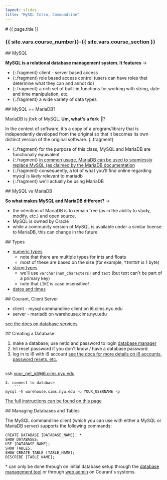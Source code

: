 ```yaml
---
layout: slides
title: "MySQL Intro, Commandline"
---
```


<section markdown="block" class="intro-slide">
# {{ page.title }}

### {{ site.vars.course_number}}-{{ site.vars.course_section }}

<p><small></small></p>
</section>

<section markdown="block">
## MySQL

__MySQL is a relational database management system. It features__ &rarr;

* {:.fragment} client - server based access
* {:.fragment} role based access control (users can have roles that determine what they can and annot do)
* {:.fragment} a rich set of built-in functions for working with string, date and time manipulation, etc.
* {:.fragment} a wide variety of data types

</section>
<section markdown="block">
## MySQL == MariaDB?


MariaDB is _fork_ of MySQL. __Um, what's a fork__ 🍴?

In the context of software, it's a copy of a program/library that is independently developed from the original so that it becomes its own distinct version of the original software.
{:.fragment}

* {:.fragment} for the purpose of this class, MySQL and MariaDB are functionally equivalent 
* {:.fragment} [in common usage, MariaDB can be used to seamlessly replace MySQL (as claimed by the MariaDB documentation](https://mariadb.com/kb/en/mariadb-vs-mysql-compatibility/)
* {:.fragment} consequently, a lot of what you'll find online regarding mysql is _likely_ relevant to mariadb
* {:.fragment} we'll <span class="hl">actually be using MariaDB</span>

</section>

<section markdown="block">
## MySQL vs MariaDB

__So what makes MySQL and MariaDB different?__ &rarr;

* the intention of MariaDB is to remain free (as in the ability to study, modify, etc.) and open source.
* MySQL is owned by Oracle 
* while a community version of MySQL is available under a similar license to MariaDB, this can change in the future

</section>

<section markdown="block">
## Types

* [numeric types](https://mariadb.com/kb/en/numeric-data-type-overview/)
	* note that there are multiple types for ints and floats
	* most of these are based on the size (for example, `TINYINT` is 1 byte)
* [string types](https://mariadb.com/kb/en/string-data-types/)
	* we'll use `varchar(num_characters)` and `text` (but text can't be part of a primary key)
	* note that `LIKE` is case insensitive!
* [dates and times](https://mariadb.com/kb/en/date-and-time-data-types/)

</section>


<section markdown="block">
## Courant, Client Server

* client - mysql commandline client on i6.cims.nyu.edu
* server - mariadb on warehouse.cims.nyu.edu

[see the docs on database services](https://cims.nyu.edu/webapps/content/systems/userservices/databases)
</section>

<section markdown="block">
## Creating a Database


1. make a database; use netid and password to login
	[database manager](https://cims.nyu.edu/webapps/databases)
2. hit reset password if you don't know / have a database password
3. log in to i6 with i6 account [see the docs for more details on i6 accounts, password resets, etc.](https://cims.nyu.edu/webapps/content/systems/resources/i6)
	```
ssh your_net_id@i6.cims.nyu.edu
```
4. connect to database
	```
mysql -h warehouse.cims.nyu.edu -u YOUR_USERNAME -p
```

[The full instructions can be found on this page](https://cims.nyu.edu/webapps/content/systems/userservices/databases)

</section>

<section markdown="block">
## Managing Databases and Tables

The MySQL commandline client (which you can use with either a MySQL or MariaDB server) supports the following commands:

```
CREATE DATABASE [DATABASE_NAME]; *
SHOW DATABASES;
USE [DATABASE_NAME];
SHOW TABLES;
SHOW CREATE TABLE [TABLE_NAME];
DESCRIBE [TABLE_NAME];
```

\* can only be done through on initial database setup through the [database management tool](https://cims.nyu.edu/webapps/databases) or through [web admin](https://cims.nyu.edu/phpMyAdmin/) on Courant's systems.
</section>


